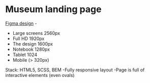 # Museum landing page
[Figma design](https://www.figma.com/file/NWD38mUnijAtiz3HrX3zgW/%D0%9D%D0%90%D0%9C%D0%A3?node-id=264%3A6) -

- Large screens 2560px
- Full HD 1920px
- The design 1600px
- Notebook 1280px
- Tablet 1024
- Mobile (> 320px)

Stack: HTML5, SCSS, BEM
-Fully responsive layout
-Page is full of interactive elements (even ovals)

